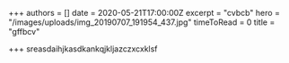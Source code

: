 +++
authors = []
date = 2020-05-21T17:00:00Z
excerpt = "cvbcb"
hero = "/images/uploads/img_20190707_191954_437.jpg"
timeToRead = 0
title = "gffbcv"

+++
sreasdaihjkasdkankqjkljazczxcxklsf